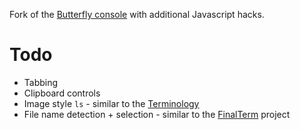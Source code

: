 Fork of the [Butterfly console](http://paradoxxxzero.github.io/2014/02/28/butterfly.html) with additional Javascript hacks.

Todo
====
* Tabbing
* Clipboard controls
* Image style `ls` - similar to the [Terminology](http://www.enlightenment.org/p.php?p=about/terminology&l=en)
* File name detection + selection - similar to the [FinalTerm](http://finalterm.org) project
